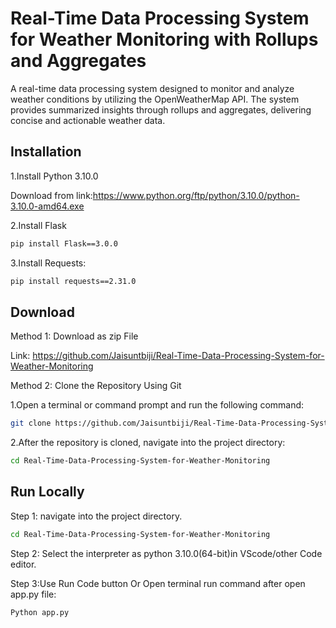 # Real-Time Data Processing System for Weather Monitoring with Rollups and Aggregates  

A real-time data processing system designed to monitor and analyze weather conditions by utilizing the OpenWeatherMap API. The system provides summarized insights through rollups and aggregates, delivering concise and actionable weather data.


## Installation

1.Install Python 3.10.0

Download from link:https://www.python.org/ftp/python/3.10.0/python-3.10.0-amd64.exe

2.Install Flask

```bash
pip install Flask==3.0.0
```

3.Install Requests:

```bash
pip install requests==2.31.0
```
    
## Download 

Method 1: Download as zip File

Link: https://github.com/Jaisuntbiji/Real-Time-Data-Processing-System-for-Weather-Monitoring

Method 2:  Clone the Repository Using Git

1.Open a terminal or command prompt and run the following command:
```bash
git clone https://github.com/Jaisuntbiji/Real-Time-Data-Processing-System-for-Weather-Monitoring
```

2.After the repository is cloned, navigate into the project directory:
```bash
cd Real-Time-Data-Processing-System-for-Weather-Monitoring
```

## Run Locally

Step 1: navigate into the project directory.
```bash
cd Real-Time-Data-Processing-System-for-Weather-Monitoring
```

Step 2: Select the interpreter as python 3.10.0(64-bit)in VScode/other Code editor.

Step 3:Use Run Code button Or Open terminal run command after open app.py file:
```bash
Python app.py
```
